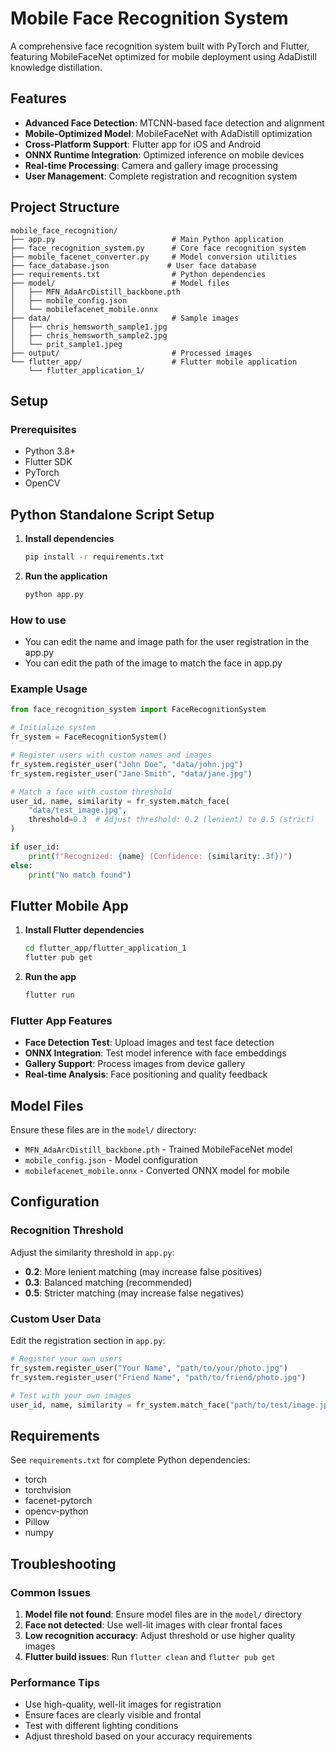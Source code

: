 # Mobile Face Recognition System

A comprehensive face recognition system built with PyTorch and Flutter, featuring MobileFaceNet optimized for mobile deployment using AdaDistill knowledge distillation.

## Features

- **Advanced Face Detection**: MTCNN-based face detection and alignment
- **Mobile-Optimized Model**: MobileFaceNet with AdaDistill optimization
- **Cross-Platform Support**: Flutter app for iOS and Android
- **ONNX Runtime Integration**: Optimized inference on mobile devices
- **Real-time Processing**: Camera and gallery image processing
- **User Management**: Complete registration and recognition system

## Project Structure

```
mobile_face_recognition/
├── app.py                          # Main Python application
├── face_recognition_system.py      # Core face recognition system
├── mobile_facenet_converter.py     # Model conversion utilities
├── face_database.json             # User face database
├── requirements.txt                # Python dependencies
├── model/                          # Model files
│   ├── MFN_AdaArcDistill_backbone.pth
│   ├── mobile_config.json
│   └── mobilefacenet_mobile.onnx
├── data/                           # Sample images
│   ├── chris_hemsworth_sample1.jpg
│   ├── chris_hemsworth_sample2.jpg
│   └── prit_sample1.jpeg
├── output/                         # Processed images
└── flutter_app/                    # Flutter mobile application
    └── flutter_application_1/
```

## Setup

### Prerequisites

- Python 3.8+
- Flutter SDK
- PyTorch
- OpenCV

## Python Standalone Script Setup

1. **Install dependencies**

   ```bash
   pip install -r requirements.txt
   ```

2. **Run the application**
   ```bash
   python app.py
   ```

### How to use

- You can edit the name and image path for the user registration in the app.py
- You can edit the path of the image to match the face in app.py

### Example Usage

```python
from face_recognition_system import FaceRecognitionSystem

# Initialize system
fr_system = FaceRecognitionSystem()

# Register users with custom names and images
fr_system.register_user("John Doe", "data/john.jpg")
fr_system.register_user("Jane Smith", "data/jane.jpg")

# Match a face with custom threshold
user_id, name, similarity = fr_system.match_face(
    "data/test_image.jpg",
    threshold=0.3  # Adjust threshold: 0.2 (lenient) to 0.5 (strict)
)

if user_id:
    print(f"Recognized: {name} (Confidence: {similarity:.3f})")
else:
    print("No match found")
```

## Flutter Mobile App

1. **Install Flutter dependencies**

   ```bash
   cd flutter_app/flutter_application_1
   flutter pub get
   ```

2. **Run the app**
   ```bash
   flutter run
   ```

### Flutter App Features

- **Face Detection Test**: Upload images and test face detection
- **ONNX Integration**: Test model inference with face embeddings
- **Gallery Support**: Process images from device gallery
- **Real-time Analysis**: Face positioning and quality feedback

## Model Files

Ensure these files are in the `model/` directory:

- `MFN_AdaArcDistill_backbone.pth` - Trained MobileFaceNet model
- `mobile_config.json` - Model configuration
- `mobilefacenet_mobile.onnx` - Converted ONNX model for mobile

## Configuration

### Recognition Threshold

Adjust the similarity threshold in `app.py`:

- **0.2**: More lenient matching (may increase false positives)
- **0.3**: Balanced matching (recommended)
- **0.5**: Stricter matching (may increase false negatives)

### Custom User Data

Edit the registration section in `app.py`:

```python
# Register your own users
fr_system.register_user("Your Name", "path/to/your/photo.jpg")
fr_system.register_user("Friend Name", "path/to/friend/photo.jpg")

# Test with your own images
user_id, name, similarity = fr_system.match_face("path/to/test/image.jpg")
```

## Requirements

See `requirements.txt` for complete Python dependencies:

- torch
- torchvision
- facenet-pytorch
- opencv-python
- Pillow
- numpy

## Troubleshooting

### Common Issues

1. **Model file not found**: Ensure model files are in the `model/` directory
2. **Face not detected**: Use well-lit images with clear frontal faces
3. **Low recognition accuracy**: Adjust threshold or use higher quality images
4. **Flutter build issues**: Run `flutter clean` and `flutter pub get`

### Performance Tips

- Use high-quality, well-lit images for registration
- Ensure faces are clearly visible and frontal
- Test with different lighting conditions
- Adjust threshold based on your accuracy requirements
